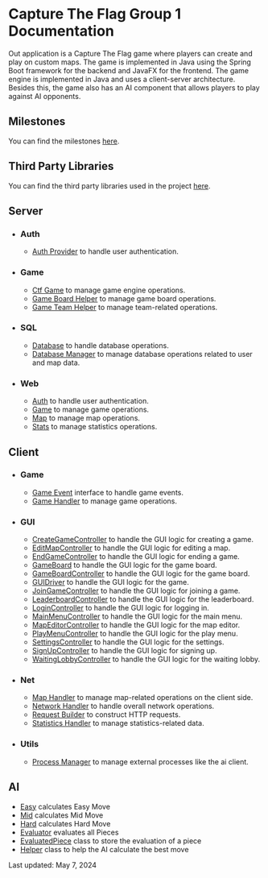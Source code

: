 # Capture The Flag Group 1 Documentation

Out application is a Capture The Flag game where players can create and play on custom maps. The game is implemented in Java using the Spring Boot framework for the backend and JavaFX for the frontend. The game engine is implemented in Java and uses a client-server architecture. Besides this, the game also has an AI component that allows players to play against AI opponents.

## Milestones

You can find the milestones [here](/docs/milestones.md).

## Third Party Libraries

You can find the third party libraries used in the project [here](/docs/used_libaries.md).

## Server

- ### Auth
  - [Auth Provider](server/auth/AuthProvider.md) to handle user authentication.
- ### Game
  - [Ctf Game](server/game/CtfGame.md) to manage game engine operations.
  - [Game Board Helper](server/game/GameBoardHelper.md) to manage game board operations.
  - [Game Team Helper](server/game/GameTeamHelper.md) to manage team-related operations.
- ### SQL
  - [Database](server/sql/Database.md) to handle database operations.
  - [Database Manager](server/sql/DatabaseManager.md) to manage database operations related to user and map data.
- ### Web
  - [Auth](server/web/Auth.md) to handle user authentication.
  - [Game](server/web/Game.md) to manage game operations.
  - [Map](server/web/Map.md) to manage map operations.
  - [Stats](server/web/Stats.md) to manage statistics operations.

## Client

- ### Game
  - [Game Event](client/game/GameEvent.md) interface to handle game events.
  - [Game Handler](client/game/GameHandler.md) to manage game operations.
- ### GUI

  - [CreateGameController](client/gui/CreateGameController.md) to handle the GUI logic for creating a game.
  - [EditMapController](client/gui/EditMapController.md) to handle the GUI logic for editing a map.
  - [EndGameController](client/gui/EndGameController.md) to handle the GUI logic for ending a game.
  - [GameBoard](client/gui/GameBoard.md) to handle the GUI logic for the game board.
  - [GameBoardController](client/gui/GameBoardController.md) to handle the GUI logic for the game board.
  - [GUIDriver](client/gui/GUIDriver.md) to handle the GUI logic for the game.
  - [JoinGameController](client/gui/JoinGameController.md) to handle the GUI logic for joining a game.
  - [LeaderboardController](client/gui/LeaderboardController.md) to handle the GUI logic for the leaderboard.
  - [LoginController](client/gui/LoginController.md) to handle the GUI logic for logging in.
  - [MainMenuController](client/gui/MainMenuController.md) to handle the GUI logic for the main menu.
  - [MapEditorController](client/gui/MapEditorController.md) to handle the GUI logic for the map editor.
  - [PlayMenuController](client/gui/PlayMenuController.md) to handle the GUI logic for the play menu.
  - [SettingsController](client/gui/SettingsController.md) to handle the GUI logic for the settings.
  - [SignUpController](client/gui/SignUpController.md) to handle the GUI logic for signing up.
  - [WaitingLobbyController](client/gui/WaitingLobbyController.md) to handle the GUI logic for the waiting lobby.

- ### Net
  - [Map Handler](client/net/MapHandler.md) to manage map-related operations on the client side.
  - [Network Handler](client/net/NetworkHandler.md) to handle overall network operations.
  - [Request Builder](client/net/RequestBuilder.md) to construct HTTP requests.
  - [Statistics Handler](client/net/StatisticsHandler.md) to manage statistics-related data.
- ### Utils
  - [Process Manager](client/utils/ProcessManager.md) to manage external processes like the ai client.

## AI

- [Easy](ai/Easy.md) calculates Easy Move 
- [Mid](ai/Mid.md) calculates Mid Move
- [Hard](ai/Hard.md) calculates Hard Move
- [Evaluator](ai/Evaluator.md) evaluates all Pieces
- [EvaluatedPiece](ai/EvaluatedPiece.md) class to store the evaluation of a piece
- [Helper](ai/AiHelper.md) class to help the AI calculate the best move

Last updated: May 7, 2024
